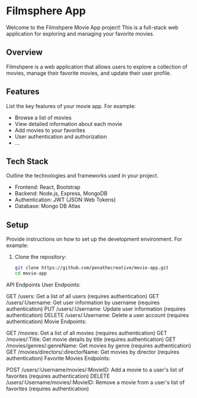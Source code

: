 # Filmsphere App

Welcome to the Filmshpere Movie App project! This is a full-stack web application for exploring and managing your favorite movies.

## Overview

Filmshpere is a web application that allows users to explore a collection of movies, manage their favorite movies, and update their user profile.

## Features

List the key features of your movie app. For example:

- Browse a list of movies
- View detailed information about each movie
- Add movies to your favorites
- User authentication and authorization
- ...

## Tech Stack

Outline the technologies and frameworks used in your project.

- Frontend: React, Bootstrap
- Backend: Node.js, Express, MongoDB
- Authentication: JWT (JSON Web Tokens)
- Database: Mongo DB Atlas

## Setup

Provide instructions on how to set up the development environment. For example:

1. Clone the repository:
   ```bash
   git clone https://github.com/penathecreative/movie-app.git
   cd movie-app
   ```

API Endpoints
User Endpoints:

GET /users: Get a list of all users (requires authentication)
GET /users/:Username: Get user information by username (requires authentication)
PUT /users/:Username: Update user information (requires authentication)
DELETE /users/:Username: Delete a user account (requires authentication)
Movie Endpoints:

GET /movies: Get a list of all movies (requires authentication)
GET /movies/:Title: Get movie details by title (requires authentication)
GET /movies/genres/:genreName: Get movies by genre (requires authentication)
GET /movies/directors/:directorName: Get movies by director (requires authentication)
Favorite Movies Endpoints:

POST /users/:Username/movies/:MovieID: Add a movie to a user's list of favorites (requires authentication)
DELETE /users/:Username/movies/:MovieID: Remove a movie from a user's list of favorites (requires authentication)
